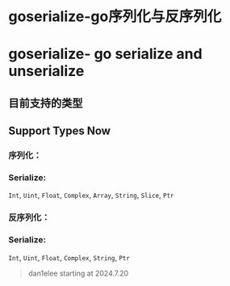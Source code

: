 # goserialize-go序列化与反序列化

# goserialize- go serialize and unserialize

## 目前支持的类型

## Support Types Now

### 序列化：

### Serialize:

`Int`, `Uint`, `Float`, `Complex`, `Array`, `String`, `Slice`, `Ptr`

### 反序列化：

### Serialize:

`Int`, `Uint`, `Float`, `Complex`, `String`, `Ptr`

> dan1elee starting at 2024.7.20 
